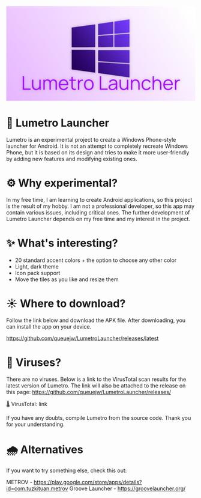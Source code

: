 <img src='/github/banner.jpg' width='600' alt="Lumetro">

# 🌻 Lumetro Launcher

Lumetro is an experimental project to create a Windows Phone-style launcher for Android. It is not
an attempt to completely recreate Windows Phone, but it is based on its design and tries to make it
more user-friendly by adding new features and modifying existing ones.

# ⚙️ Why experimental?

In my free time, I am learning to create Android applications, so this project is the result of my
hobby. I am not a professional developer, so this app may contain various issues, including
critical ones. The further development of Lumetro Launcher depends on my free time and my interest
in the
project.

# ✨ What's interesting?

- 20 standard accent colors + the option to choose any other color
- Light, dark theme
- Icon pack support
- Move the tiles as you like and resize them

# ☀️ Where to download?

Follow the link below and download the APK file. After downloading, you can install the app on your
device.

https://github.com/queuejw/LumetroLauncher/releases/latest

# 🦠 Viruses?

There are no viruses. Below is a link to the VirusTotal scan results for the latest version of
Lumetro. The link will also be attached to the release on this
page:  https://github.com/queuejw/LumetroLauncher/releases/

🌡 VirusTotal: link

If you have any doubts, compile Lumetro from the source code. Thank you for your
understanding.

# 🌧 Alternatives

If you want to try something else, check this out:

METROV - https://play.google.com/store/apps/details?id=com.tuzkituan.metrov
Groove Launcher - https://groovelauncher.org/


